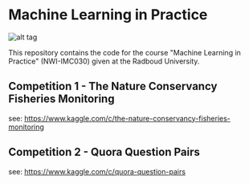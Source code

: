 # Machine Learning in Practice

![alt tag](https://imgs.xkcd.com/comics/correlation.png)

This repository contains the code for the course "Machine Learning in Practice" (NWI-IMC030) given at the Radboud University. 

## Competition 1 - The Nature Conservancy Fisheries Monitoring

see: https://www.kaggle.com/c/the-nature-conservancy-fisheries-monitoring


## Competition 2 - Quora Question Pairs

see: https://www.kaggle.com/c/quora-question-pairs
